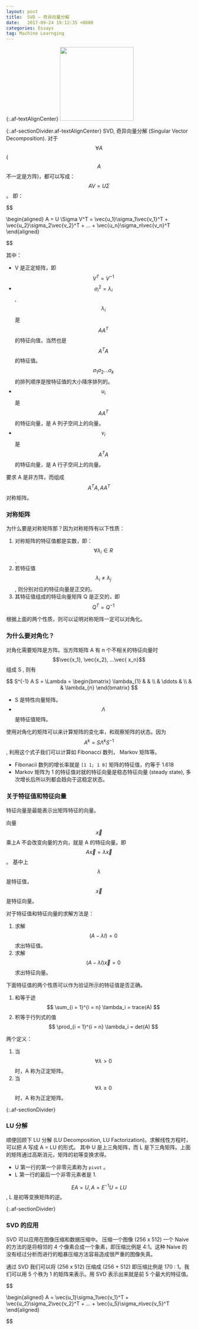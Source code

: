 ```yaml
---
layout: post
title:  SVD — 奇异向量分解
date:   2017-09-24 19:12:35 +0800
categories: Essays
tag: Machine Learnging
---
```


{:.af-textAlignCenter}
<img src="https://upload.wikimedia.org/wikipedia/commons/b/bb/Singular-Value-Decomposition.svg" width="200px">

{:.af-sectionDivider.af-textAlignCenter}
SVD, 奇异向量分解 (Singular Vector Decomposition). 对于 $$\forall A$$ ($$A$$ 不一定是方阵)，都可以写成： $$ AV = U\Sigma $$。 即：

$$

\begin{aligned}
A = U \Sigma V^T = \vec{u_1}\sigma_1\vec{v_1}^T + \vec{u_2}\sigma_2\vec{v_2}^T + ... + \vec{u_n}\sigma_n\vec{v_n}^T
\end{aligned}

$$

其中：
- V 是正定矩阵，即 $$V^{T} = V^{-1}$$
- $$ {\sigma_i}^2 = \lambda_i $$,  $$ \lambda_i $$ 是 $$AA^T$$ 的特征向值，当然也是 $$A^TA$$ 的特征值。$$ \sigma_1 \sigma_2 ... \sigma_k $$ 的排列顺序是按特征值的大小降序排列的。
- $$ u_i $$ 是 $$ AA^T $$ 的特征向量，是 A 列子空间上的向量。
- $$ v_i $$ 是 $$ A^TA $$ 的特征向量，是 A 行子空间上的向量。

要求 A 是非方阵，而组成 $$A^TA, AA^T$$ 对称矩阵。

### 对称矩阵

为什么要是对称矩阵那？因为对称矩阵有以下性质：

1. 对称矩阵的特征值都是实数，即：$$\forall  \lambda_i \in R $$.
2. 若特征值 $$\lambda_i \ne \lambda_j$$, 则分别对应的特征向量是正交的。
3. 其特征值组成的特征向量矩阵 Q 是正交的，即 $$Q^T = Q^{-1}$$

根据上面的两个性质，则可以证明对称矩阵一定可以对角化。

### 为什么要对角化？

对角化需要矩阵是方阵。当方阵矩阵 A 有 n 个不相关的特征向量时 $$\vec{x_1}, \vec{x_2}, ...\vec{ x_n}$$ 组成 S , 则有

$$
S^{-1} A S = \Lambda = 
  \begin{bmatrix}
    \lambda_{1} & & \\
    & \ddots & \\
    & & \lambda_{n}
  \end{bmatrix}
$$

- S 是特性向量矩阵。
- $$ \Lambda $$ 是特征值矩阵。

使用对角化的矩阵可以来计算矩阵的变化率，和观察矩阵的状态。因为 $$A^k = S \Lambda^{k} S^{-1}$$, 利用这个式子我们可以计算如 Fibonacci 数列， Markov 矩阵等。

- Fibonacii 数列的增长率就是 `[1 1; 1 0]` 矩阵的特征值，约等于 1.618
- Markov 矩阵为 1 的特征值对就的特征向量是稳态特征向量 (steady state), 多次增长后所以列都会趋向于这稳定状态。

### 关于特征值和特征向量

特征向量是最能表示出矩阵特征的向量。

向量 $$\vec{x}$$ 乘上A 不会改变向量的方向，就是 A 的特征向量。即 $$A\vec{x} = \lambda\vec{x}$$ 。 基中上 $$\lambda$$ 是特征值，$$\vec{x}$$ 是特征向量。


对于特征值和特征向量的求解方法是：

1.  求解 $$(A - \lambda I) = 0$$  求出特征值。
2.  求解 $$ (A - \lambda I) \vec{x} = 0 $$ 求出特征向量。 

下面特征值的两个性质可以作为验证所示的特征值是否正确。

1. 和等于迹 $$ \sum_{i = 1}^{i = n} \lambda_i = trace(A) $$
2. 积等于行列式的值 $$ \prod_{i = 1}^{i = n} \lambda_i = det(A) $$

两个定义：
1. 当 $$ \forall \lambda > 0 $$ 时，A  称为正定矩阵。
2. 当 $$ \forall \lambda \geq 0 $$ 时，A  称为正定矩阵。

{:.af-sectionDivider}
### LU 分解 
顺便回顾下 LU 分解 (LU Decomposition, LU Factorization)。求解线性方程时，可以把 A 写成 A = LU 的形式。 其中 U 是上三角矩阵，而 L 是下三角矩阵。上面的矩阵通过高斯消元，矩阵的初等变换求得。
- U 第一行的第一个非零元素称为 `pivot` 。
- L 第一行的最后一个非零元素者是 1.

$$ EA = U, A = E^{-1}U = LU $$, L 是初等变换矩阵的逆。

{:.af-sectionDivider}
### SVD 的应用
SVD 可以应用在图像压缩和数据压缩中。
压缩一个图像 (256 x 512) 一个 Naive 的方法的是将相邻的 4 个像素合成一个象素，即压缩比例是 4:1。这种 Naive 的没有经过分析而进行的粗暴压缩方法容易造成很严重的图像失真。

通过 SVD 我们可以将 (256 x 512) 压缩成 (256 + 512) 即压缩比例是 170 : 1。我们可以用 5 个秩为 1 的矩阵来表示。用 SVD 表示出来就是前 5 个最大的特征值。

$$

\begin{aligned}
A = \vec{u_1}\sigma_1\vec{v_1}^T + \vec{u_2}\sigma_2\vec{v_2}^T + ... + \vec{u_5}\sigma_n\vec{v_5}^T
\end{aligned}

$$




